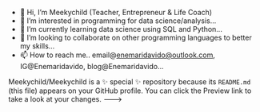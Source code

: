 - 👋 Hi, I’m Meekychild (Teacher, Entrepreneur & Life Coach)
- 👀 I’m interested in programming for data science/analysis...
- 🌱 I’m currently learning data science using SQL and Python...
- 💞️ I’m looking to collaborate on other programming languages to better my skills...
- 📫 How to reach me.. email@enemaridavido@outlook.com, IG@Enemaridavido, blog@Enemaridavido...

Meekychild/Meekychild is a ✨ special ✨ repository because its `README.md` (this file) appears on your GitHub profile.
You can click the Preview link to take a look at your changes.
--->
